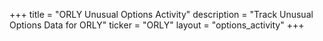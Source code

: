 +++
title = "ORLY Unusual Options Activity"
description = "Track Unusual Options Data for ORLY"
ticker = "ORLY"
layout = "options_activity"
+++

